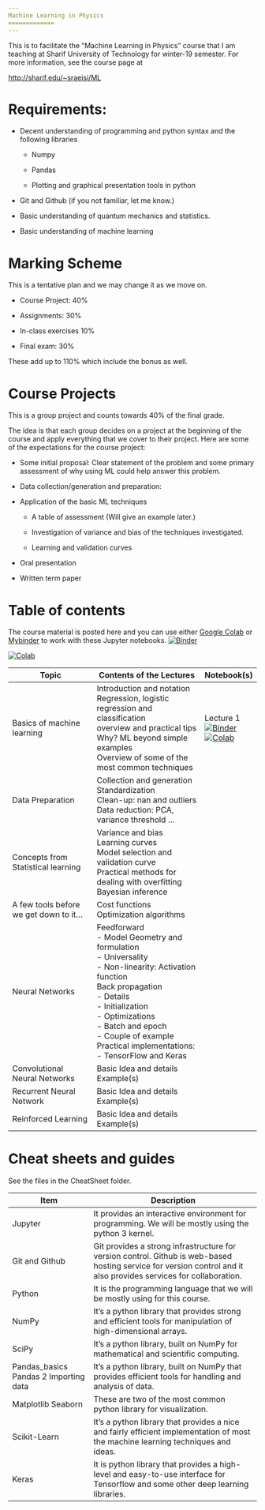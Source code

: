 ```yaml
---
Machine Learning in Physics
=============
---
```


This is to facilitate the “Machine Learning in Physics” course that I am
teaching at Sharif University of Technology for winter-19 semester. For more
information, see the course page at

<http://sharif.edu/~sraeisi/ML>

Requirements:
=============

-   Decent understanding of programming and python syntax and the following
    libraries

    -   Numpy

    -   Pandas

    -   Plotting and graphical presentation tools in python

-   Git and Github (if you not familiar, let me know.)

-   Basic understanding of quantum mechanics and statistics.

-   Basic understanding of machine learning

Marking Scheme
==============

This is a tentative plan and we may change it as we move on.

-   Course Project: 40%

-   Assignments: 30%

-   In-class exercises 10%

-   Final exam: 30%

These add up to 110% which include the bonus as well.

Course Projects
===============

This is a group project and counts towards 40% of the final grade.

The idea is that each group decides on a project at the beginning of the course
and apply everything that we cover to their project. Here are some of the
expectations for the course project:

-   Some initial proposal: Clear statement of the problem and some primary
    assessment of why using ML could help answer this problem.

-   Data collection/generation and preparation:

-   Application of the basic ML techniques

    -   A table of assessment (Will give an example later.)

    -   Investigation of variance and bias of the techniques investigated.

    -   Learning and validation curves

-   Oral presentation

-   Written term paper

Table of contents 
==================

The course material is posted here and you can use either [Google
Colab](http://colab.research.google.com/) or [Mybinder](http://mybinder.org/) to
work with these Jupyter notebooks.
[![Binder](https://mybinder.org/badge_logo.svg)](https://mybinder.org/v2/gh/sraeisi/MachineLearning_Physics/master)

[![Colab](https://colab.research.google.com/assets/colab-badge.svg)](https://colab.research.google.com/github/sraeisi/MachineLearning_Physics/) 

| Topic                                 | Contents of the Lectures                                                                                                                                                                                              | Notebook(s) |
|---------------------------------------|-------------------------------------------------------------------------------------------------------------------------------------------------------------------------------------------------------|-------------|
| Basics of machine learning            | Introduction and notation <br> Regression, logistic regression and classification <br> overview and practical tips <br> Why? ML beyond simple examples <br> Overview of some of the most common techniques |       Lecture 1 <br> [![Binder](https://mybinder.org/badge_logo.svg)](https://mybinder.org/v2/gh/sraeisi/MachineLearning_Physics/master?filepath=Lec_1%2FMLP_lec_1_Introductory_notes_A.ipynb)   <br>  [![Colab](https://colab.research.google.com/assets/colab-badge.svg)](https://colab.research.google.com/github/sraeisi/MachineLearning_Physics/blob/master/Lec_1/MLP_lec_1_Introductory_notes_A.ipynb)     |
| Data Preparation                      | Collection and generation <br> Standardization <br>Clean-up: nan and outliers <br> Data reduction: PCA, variance threshold …                                                                                        |             |
| Concepts from Statistical learning    | Variance and bias <br> Learning curves <br> Model selection and validation curve <br> Practical methods for dealing with overfitting <br> Bayesian inference                                                              |             |
| A few tools before we get down to it… | Cost functions  <br>  Optimization algorithms                                                                                                                                                                                     |             |
| Neural Networks                       | Feedforward <br> - Model Geometry and formulation <br> - Universality <br> - Non-linearity: Activation function <br>  Back propagation <br> - Details <br> -   Initialization <br>-   Optimizations <br> -   Batch and epoch <br> -   Couple of example <br> Practical implementations: <br> -   TensorFlow and Keras                                                                                                                                                                                       |             |
| Convolutional Neural Networks         | Basic Idea and details Example(s)                                                                                                                                                                     |             |
| Recurrent Neural Network              | Basic Idea and details Example(s)                                                                                                                                                                     |             |
| Reinforced Learning                   | Basic Idea and details Example(s)                                                                                                                                                                     |             |

 

Cheat sheets and guides
=======================

See the files in the CheatSheet folder.

| Item                                  | Description                                                                                                                                                        |
|---------------------------------------|--------------------------------------------------------------------------------------------------------------------------------------------------------------------|
| Jupyter                               | It provides an interactive environment for programming. We will be mostly using the python 3 kernel.                                                               |
| Git and Github                        | Git provides a strong infrastructure for version control. Github is web-based hosting service for version control and it also provides services for collaboration. |
| Python                                | It is the programming language that we will be mostly using for this course.                                                                                       |
| NumPy                                 | It’s a python library that provides strong and efficient tools for manipulation of high-dimensional arrays.                                                        |
| SciPy                                 | It’s a python library, built on NumPy for mathematical and scientific computing.                                                                                   |
| Pandas_basics Pandas 2 Importing data | It’s a python library, built on NumPy that provides efficient tools for handling and analysis of data.                                                             |
| Matplotlib Seaborn                    | These are two of the most common python library for visualization.                                                                                                 |
| Scikit-Learn                          | It’s a python library that provides a nice and fairly efficient implementation of most the machine learning techniques and ideas.                                  |
| Keras                                 | It is python library that provides a high-level and easy-to-use interface for Tensorflow and some other deep learning libraries.                                   |
